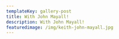 ```yaml
---
templateKey: gallery-post
title: With John Mayall!
description: With John Mayall!
featuredimage: /img/keith-john-mayall.jpg
---
```



